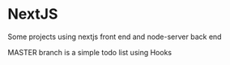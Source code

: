 # NextJS
Some projects using nextjs front end and node-server back end

MASTER branch is a simple todo list using Hooks 
